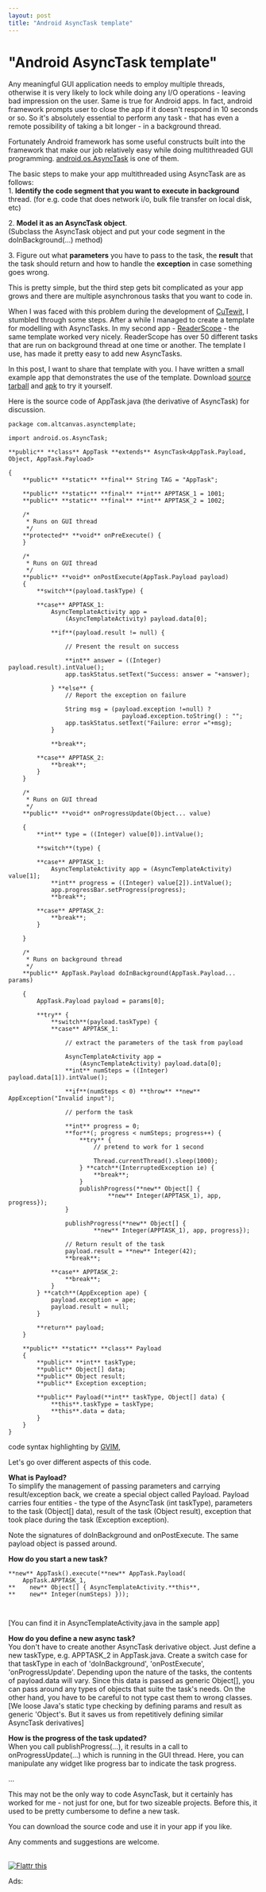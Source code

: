 ```yaml
---
layout: post
title: "Android AsyncTask template"
---
```

"Android AsyncTask template"
===
Any meaningful GUI application needs to employ multiple threads, otherwise it is very likely to lock while doing any I/O operations - leaving bad impression on the user. Same is true for Android apps. In fact, android framework prompts user to close the app if it doesn't respond in 10 seconds or so. So it's absolutely essential to perform any task - that has even a remote possibility of taking a bit longer - in a background thread.  
  
Fortunately Android framework has some useful constructs built into the framework that make our job relatively easy while doing multithreaded GUI programming. [android.os.AsyncTask][0] is one of them.  
  
The basic steps to make your app multithreaded using AsyncTask are as follows:  
1\. **Identify the code segment that you want to execute in background** thread. (for e.g. code that does network i/o, bulk file transfer on local disk, etc)  
  
2\. **Model it as an AsyncTask object**.  
(Subclass the AsyncTask object and put your code segment in the doInBackground(...) method)  
  
3\. Figure out what **parameters** you have to pass to the task, the **result** that the task should return and how to handle the **exception** in case something goes wrong.  
  
This is pretty simple, but the third step gets bit complicated as your app grows and there are multiple asynchronous tasks that you want to code in.  
  
When I was faced with this problem during the development of [CuTewit][1], I stumbled through some steps. After a while I managed to create a template for modelling with AsyncTasks. In my second app - [ReaderScope][2] - the same template worked very nicely. ReaderScope has over 50 different tasks that are run on background thread at one time or another. The template I use, has made it pretty easy to add new AsyncTasks.  
  
In this post, I want to share that template with you. I have written a small example app that demonstrates the use of the template. Download [source tarball][3] and [apk][4] to try it yourself.  
  
Here is the source code of AppTask.java (the derivative of AsyncTask) for discussion.  
  

    package com.altcanvas.asynctemplate;  
      
    import android.os.AsyncTask;  
      
    **public** **class** AppTask **extends** AsyncTask<AppTask.Payload, Object, AppTask.Payload>  
      
    {  
        **public** **static** **final** String TAG = "AppTask";  
      
        **public** **static** **final** **int** APPTASK_1 = 1001;  
        **public** **static** **final** **int** APPTASK_2 = 1002;  
      
        /*  
         * Runs on GUI thread  
         */  
        **protected** **void** onPreExecute() {  
        }  
      
        /*  
         * Runs on GUI thread  
         */  
        **public** **void** onPostExecute(AppTask.Payload payload)  
        {  
            **switch**(payload.taskType) {  
      
            **case** APPTASK_1:  
                AsyncTemplateActivity app =  
                    (AsyncTemplateActivity) payload.data[0];  
      
                **if**(payload.result != null) {  
      
                    // Present the result on success  
      
                    **int** answer = ((Integer) payload.result).intValue();  
                    app.taskStatus.setText("Success: answer = "+answer);  
      
                } **else** {  
                    // Report the exception on failure  
      
                    String msg = (payload.exception !=null) ?  
                                    payload.exception.toString() : "";  
                    app.taskStatus.setText("Failure: error ="+msg);  
                }  
      
                **break**;  
      
            **case** APPTASK_2:  
                **break**;  
            }  
        }  
      
        /*  
         * Runs on GUI thread  
         */  
        **public** **void** onProgressUpdate(Object... value)  
      
        {  
            **int** type = ((Integer) value[0]).intValue();  
      
            **switch**(type) {  
      
            **case** APPTASK_1:  
                AsyncTemplateActivity app = (AsyncTemplateActivity) value[1];  
                **int** progress = ((Integer) value[2]).intValue();  
                app.progressBar.setProgress(progress);  
                **break**;  
      
            **case** APPTASK_2:  
                **break**;  
            }  
      
        }  
      
        /*  
         * Runs on background thread  
         */  
        **public** AppTask.Payload doInBackground(AppTask.Payload... params)  
      
        {  
            AppTask.Payload payload = params[0];  
      
            **try** {  
                **switch**(payload.taskType) {  
                **case** APPTASK_1:  
      
                    // extract the parameters of the task from payload  
      
                    AsyncTemplateActivity app =  
                        (AsyncTemplateActivity) payload.data[0];  
                    **int** numSteps = ((Integer) payload.data[1]).intValue();  
      
                    **if**(numSteps < 0) **throw** **new** AppException("Invalid input");  
      
                    // perform the task  
      
                    **int** progress = 0;  
                    **for**(; progress < numSteps; progress++) {  
                        **try** {  
                            // pretend to work for 1 second  
      
                            Thread.currentThread().sleep(1000);  
                        } **catch**(InterruptedException ie) {  
                            **break**;  
                        }  
                        publishProgress(**new** Object[] {  
                                **new** Integer(APPTASK_1), app, progress});  
                    }  
      
                    publishProgress(**new** Object[] {  
                            **new** Integer(APPTASK_1), app, progress}); 

                    // Return result of the task  
                    payload.result = **new** Integer(42);  
                    **break**;  
      
                **case** APPTASK_2:  
                    **break**;  
                }  
            } **catch**(AppException ape) {  
                payload.exception = ape;  
                payload.result = null;  
            }  
      
            **return** payload;  
        }  
      
        **public** **static** **class** Payload  
        {  
            **public** **int** taskType;  
            **public** Object[] data;  
            **public** Object result;  
            **public** Exception exception;  
      
            **public** Payload(**int** taskType, Object[] data) {  
                **this**.taskType = taskType;  
                **this**.data = data;  
            }  
        }  
    }  
      
    

code syntax highlighting by [GVIM][5],  
  
Let's go over different aspects of this code.  
  
**What is Payload?**   
To simplify the management of passing parameters and carrying result/exception back, we create a special object called Payload. Payload carries four entities - the type of the AsyncTask (int taskType), parameters to the task (Object\[\] data), result of the task (Object result), exception that took place during the task (Exception exception).  
  
Note the signatures of doInBackground and onPostExecute. The same payload object is passed around.  
  
**How do you start a new task?**  
  

    **new** AppTask().execute(**new** AppTask.Payload(  
        AppTask.APPTASK_1,  
    **    new** Object[] { AsyncTemplateActivity.**this**,  
    **    new** Integer(numSteps) })); 

         
    

\[You can find it in AsyncTemplateActivity.java in the sample app\]  
  
**How do you define a new async task?**  
You don't have to create another AsyncTask derivative object. Just define a new taskType, e.g. APPTASK\_2 in AppTask.java. Create a switch case for that taskType in each of 'doInBackground', 'onPostExecute', 'onProgressUpdate'. Depending upon the nature of the tasks, the contents of payload.data will vary. Since this data is passed as generic Object\[\], you can pass around any types of objects that suite the task's needs. On the other hand, you have to be careful to not type cast them to wrong classes.   
\[We loose Java's static type checking by defining params and result as generic 'Object's. But it saves us from repetitively defining similar AsyncTask derivatives\]  
  
**How is the progress of the task updated?**  
When you call publishProgress(...), it results in a call to onProgressUpdate(...) which is running in the GUI thread. Here, you can manipulate any widget like progress bar to indicate the task progress.  
  
...  
  
This may not be the only way to code AsyncTask, but it certainly has worked for me - not just for one, but for two sizeable projects. Before this, it used to be pretty cumbersome to define a new task.  
  
You can download the source code and use it in your app if you like.  
  
Any comments and suggestions are welcome.  
  
[  
![Flattr this](http://api.flattr.com/button/flattr-badge-large.png)][6]  
  
  
Ads:  
  
  


[0]: http://developer.android.com/reference/android/os/AsyncTask.html
[1]: http://www.altcanvas.com/android/cutewit
[2]: http://www.altcanvas.com/android/readerscope
[3]: http://altcanvas.googlecode.com/files/asynctemplate.tar.gz
[4]: http://altcanvas.googlecode.com/files/AsyncTemplate.apk
[5]: http://vim.sourceforge.net/
[6]: http://flattr.com/thing/113850/Android-Async-task-template
